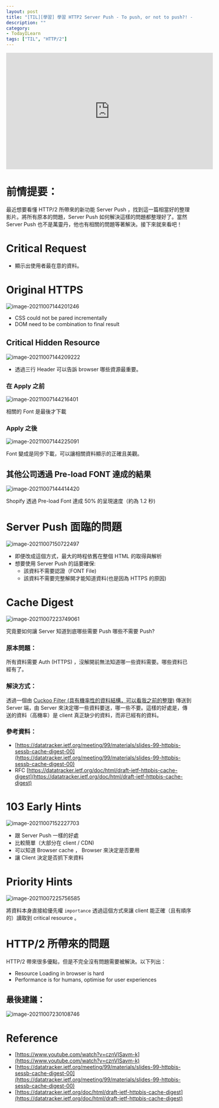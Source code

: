 ```yaml
---
layout: post
title: "[TIL][學習] 學習 HTTP2 Server Push - To push, or not to push?! - The future of HTTP/2 server push - Patrick Hamann"
description: ""
category: 
- TodayILearn
tags: ["TIL", "HTTP/2"]
---
```


<iframe width="560" height="315" src="https://www.youtube.com/embed/cznVISavm-k" title="YouTube video player" frameborder="0" allow="accelerometer; autoplay; clipboard-write; encrypted-media; gyroscope; picture-in-picture" allowfullscreen></iframe>



# 前情提要：

最近想要看懂 HTTP/2 所帶來的新功能 Server Push ，找到這一篇相當好的整理影片。將所有原本的問題，Server Push 如何解決這樣的問題都整理好了。當然 Server Push 也不是萬靈丹，他也有相關的問題等著解決。接下來就來看吧！




# Critical Request

- 顯示出使用者最在意的資料。

# Original HTTPS

![image-20211007144201246](../images/2021/image-20211007144201246.png)



- CSS could not be pared incrementally 
- DOM need to be combination to final result

## Critical Hidden Resource

![image-20211007144209222](../images/2021/image-20211007144209222.png)

- 透過三行 Header  可以告訴 browser 哪些資源最重要。

### 在 Apply 之前

![image-20211007144216401](../images/2021/image-20211007144216401.png)

相關的 Font 是最後才下載

### Apply 之後

![image-20211007144225091](../images/2021/image-20211007144225091.png)

Font 變成是同步下載，可以讓相關資料顯示的正確且美觀。

## 其他公司透過 Pre-load FONT 達成的結果



![image-20211007144414420](../images/2021/image-20211007144414420.png)

Shopify 透過 Pre-load Font 達成 50% 的呈現速度（約為 1.2 秒)

# Server Push  面臨的問題



![image-20211007150722497](../images/2021/image-20211007150722497.png)

- 即便改成這個方式，最大的時程依舊在整個 HTML 的取得與解析
- 想要使用 Server Push 的話要確保:
  - 該資料不需要認證（FONT File)
  - 該資料不需要完整解開才能知道資料(也是因為 HTTPS 的原因)

# Cache Digest 

![image-20211007223749061](../images/2021/image-20211007223749061.png)

究竟要如何讓 Server 知道到底哪些需要 Push 哪些不需要 Push? 

### 原本問題：

所有資料需要 Auth (HTTPS) ，沒解開前無法知道哪一些資料需要。哪些資料已經有了。

### 解決方式：

透過一個由 [Cuckoo Filter (具有機率性的資料結構，可以看我之前的整理)](https://www.evanlin.com/CuckooFilter/) 傳送到 Server 端，由 Server 來決定哪一些資料要送，哪一些不要。這樣的好處是，傳送的資料（高機率）是 client 真正缺少的資料，而非已經有的資料。

### 參考資料：

- [https://datatracker.ietf.org/meeting/99/materials/slides-99-httpbis-sessb-cache-digest-00](https://datatracker.ietf.org/meeting/99/materials/slides-99-httpbis-sessb-cache-digest-00)
- RFC [https://datatracker.ietf.org/doc/html/draft-ietf-httpbis-cache-digest](https://datatracker.ietf.org/doc/html/draft-ietf-httpbis-cache-digest)

# 103 Early Hints



![image-20211007152227703](../images/2021/image-20211007152227703.png)

- 跟 Server Push 一樣的好處
- 比較簡單（大部分在 client / CDN)
- 可以知道 Browser cache ， Browser 來決定是否要用
- 讓 Client 決定是否抓下來資料

# Priority Hints

![image-20211007225756585](../images/2021/image-20211007225756585.png)

將資料本身直接給優先權 `importance` 透過這個方式來讓 client 能正確（且有順序的）讀取到 critical resource 。



# HTTP/2 所帶來的問題

HTTP/2 帶來很多優點，但是不完全沒有問題需要被解決。以下列出：

- Resource Loading in browser is hard 
- Performance is for humans, optimise for user experiences

## 最後建議：

![image-20211007230108746](../images/2021/image-20211007230108746.png)


# Reference

- [https://www.youtube.com/watch?v=cznVISavm-k](https://www.youtube.com/watch?v=cznVISavm-k)
- [https://datatracker.ietf.org/meeting/99/materials/slides-99-httpbis-sessb-cache-digest-00](https://datatracker.ietf.org/meeting/99/materials/slides-99-httpbis-sessb-cache-digest-00)
- [https://datatracker.ietf.org/doc/html/draft-ietf-httpbis-cache-digest](https://datatracker.ietf.org/doc/html/draft-ietf-httpbis-cache-digest)

